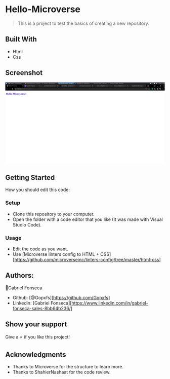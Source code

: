 # Hello-Microverse
> This is a project to test the basics of creating a new repository.

## Built With
- Html
- Css

## Screenshot
![Page screenshot](/images/pageScreenshot.png "Page Screenshot")

## Getting Started
How you should edit this code:
### Setup
- Clone this repository to your computer.
- Open the folder with a code editor that you like (It was made with Visual Studio Code).
### Usage
- Edit the code as you want.
- Use [Microverse linters config to HTML + CSS][https://github.com/microverseinc/linters-config/tree/master/html-css] 

## Authors:
:bust_in_silhouette:Gabriel Fonseca
- Github: [@Gopxfs][https://github.com/Gopxfs]
- Linkedin: [Gabriel Fonseca][https://www.linkedin.com/in/gabriel-fonseca-sales-8bb64b236/]

## Show your support
Give a :star: if you like this project!

## Acknowledgments
- Thanks to Microverse for the structure to learn more.
- Thanks to ShahierNashaat for the code review.
